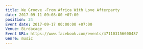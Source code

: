 ```yaml
---
title: We Groove -From Africa With Love Afterparty
date: 2017-09-11 09:08:00 +07:00
position: 24
Event date: 2017-09-17 00:00:00 +07:00
Venue: Birdacage
Event URL: https://www.facebook.com/events/471103156600487
Genre: music
---
```


